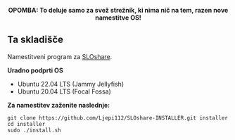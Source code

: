 <p align="center"><b>OPOMBA: To deluje samo za svež strežnik, ki nima nič na tem, razen nove namestitve OS!</b></p>

## Ta skladišče
Namestitveni program za [SLOshare](https://github.com/Ljepi112/SLOshare).

**Uradno podprti OS**
- Ubuntu 22.04 LTS (Jammy Jellyfish)
- Ubuntu 20.04 LTS (Focal Fossa)

**Za namestitev zaženite naslednje:**
```
git clone https://github.com/Ljepi112/SLOshare-INSTALLER.git installer
cd installer
sudo ./install.sh
```